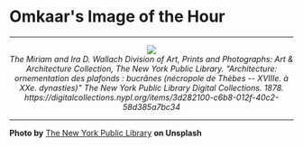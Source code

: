 # Omkaar's Image of the Hour

---

<div align="center">

<a href="https://unsplash.com/photos/Ak4TZv0uRiI">
  <img src="https://images.unsplash.com/photo-1753784997860-1ff0bd4b18fd?crop=entropy&cs=tinysrgb&fit=max&fm=jpg&ixid=M3w3NjA2Nzh8MHwxfHJhbmRvbXx8fHx8fHx8fDE3NTU0NDY0MDB8&ixlib=rb-4.1.0&q=80&w=1080" style="max-width:100%; height:auto;">
</a>

<br>
<i>The Miriam and Ira D. Wallach Division of Art, Prints and Photographs: Art & Architecture Collection, The New York Public Library. "Architecture: ornementation des plafonds : bucrânes (nécropole de Thèbes -- XVIIIe. à XXe. dynasties)" The New York Public Library Digital Collections. 1878. https://digitalcollections.nypl.org/items/3d282100-c6b8-012f-40c2-58d385a7bc34</i>

</div>

---

**Photo by** [The New York Public Library](https://unsplash.com/@nypl) **on Unsplash**
